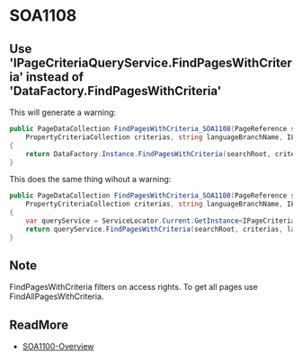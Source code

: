 # SOA1108

## Use 'IPageCriteriaQueryService.FindPagesWithCriteria' instead of 'DataFactory.FindPagesWithCriteria'

This will generate a warning:

```C#
public PageDataCollection FindPagesWithCriteria_SOA1108(PageReference searchRoot,
	PropertyCriteriaCollection criterias, string languageBranchName, ILanguageSelector selector)
{
	return DataFactory.Instance.FindPagesWithCriteria(searchRoot, criterias, languageBranchName, selector);
}
```

This does the same thing wihout a warning:

```C#
public PageDataCollection FindPagesWithCriteria_SOA1108(PageReference searchRoot,
	PropertyCriteriaCollection criterias, string languageBranchName, ILanguageSelector selector)
{
	var queryService = ServiceLocator.Current.GetInstance<IPageCriteriaQueryService>();
	return queryService.FindPagesWithCriteria(searchRoot, criterias, languageBranchName, selector);
}
```

## Note

FindPagesWithCriteria filters on access rights.
To get all pages use FindAllPagesWithCriteria.

## ReadMore

- [SOA1100-Overview](https://github.com/Stekeblad/stekeblad.optimizely.analyzers/blob/master/doc/Analyzers/SOA1100-Overview.md)
